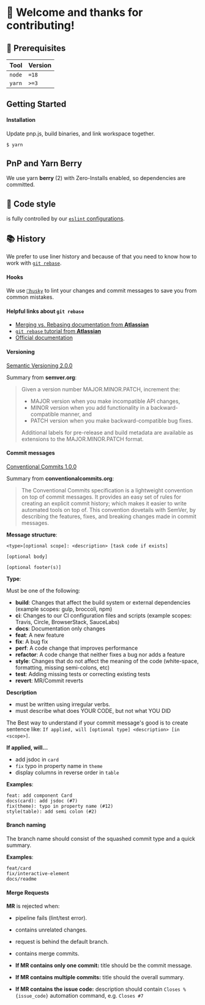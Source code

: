 # 👋 Welcome and thanks for contributing!

## 🔌 Prerequisites
| **Tool** | **Version** |
| -------- |-------------|
| `node`   | `=18`       |
| `yarn`   | `>=3`       |

## Getting Started

#### Installation
Update pnp.js, build binaries, and link workspace together.
```shell
$ yarn
```

## PnP and Yarn Berry
We use yarn **berry** (2) with Zero-Installs enabled, so dependencies are committed.

## 💅 Code style
is fully controlled by our [`eslint` configurations][eslint-configurations].

[eslint-configurations]: https://github.com/axellero-io/eslint

## 📚 History
We prefer to use liner history and because of that
you need to know how to work with
[`git rebase`](https://git-scm.com/docs/git-rebase).

#### Hooks
We use [`🐶husky`](https://github.com/typicode/husky) to lint your changes and commit messages to save you
from common mistakes.

#### Helpful links about `git rebase`
+ [Merging vs. Rebasing documentation from **Atlassian**](https://www.atlassian.com/git/tutorials/merging-vs-rebasing)
+ [`git rebase` tutorial from **Atlassian**](https://www.atlassian.com/git/tutorials/rewriting-history/git-rebase)
+ [Official documentation](https://git-scm.com/docs/git-rebase)

#### Versioning
[Semantic Versioning 2.0.0](https://semver.org/)

Summary from **semver.org**:
> Given a version number MAJOR.MINOR.PATCH, increment the:
>
>  + MAJOR version when you make incompatible API changes,
>  + MINOR version when you add functionality in a backward-compatible manner, and
>  + PATCH version when you make backward-compatible bug fixes.
>
> Additional labels for pre-release and build metadata are available as extensions to
> the MAJOR.MINOR.PATCH format.

#### Commit messages
[Conventional Commits 1.0.0](https://www.conventionalcommits.org/en/v1.0.0/)

Summary from **conventionalcommits.org**:
> The Conventional Commits specification is a lightweight convention on top of commit messages.
> It provides an easy set of rules for creating an explicit commit history; which makes it easier
> to write automated tools on top of. This convention dovetails with SemVer, by describing
> the features, fixes, and breaking changes made in commit messages.

**Message structure**:
```
<type>[optional scope]: <description> [task code if exists]

[optional body]

[optional footer(s)]
```

**Type**:

Must be one of the following:

+ **build**: Changes that affect the build system or external dependencies (example scopes: gulp, broccoli, npm)
+ **ci**: Changes to our CI configuration files and scripts (example scopes: Travis, Circle, BrowserStack, SauceLabs)
+ **docs**: Documentation only changes
+ **feat**: A new feature
+ **fix**: A bug fix
+ **perf**: A code change that improves performance
+ **refactor**: A code change that neither fixes a bug nor adds a feature
+ **style**: Changes that do not affect the meaning of the code (white-space, formatting, missing semi-colons, etc)
+ **test**: Adding missing tests or correcting existing tests
+ **revert**: MR/Commit reverts

**Description**
+ must be written using irregular verbs.
+ must describe what does YOUR CODE, but not what YOU DID

The Best way to understand if your commit message's good is to create sentence like:
`If applied, will [optional type] <description> [in <scope>]`.

**If applied, will...**
+ add jsdoc in `card`
+ `fix` typo in property name in `theme`
+ display columns in reverse order in `table`

**Examples**:
```
feat: add component Card
docs(card): add jsdoc (#7)
fix(theme): typo in property name (#12)
style(table): add semi colon (#2)
```

#### Branch naming
The branch name should consist of the squashed commit type and a quick summary.

**Examples**:
```
feat/card
fix/interactive-element
docs/readme
```

#### Merge Requests
**MR** is rejected when:
+ pipeline fails (lint/test error).
+ contains unrelated changes.
+ request is behind the default branch.
+ contains merge commits.


+ **If MR contains only one commit:** title should be the commit message.
+ **If MR contains multiple commits:** title should the overall summary.
+ **If MR contains the issue code:** description should contain `Closes %{issue_code}` automation command, e.g. `Closes #7`
